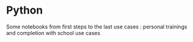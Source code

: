# Python
Some notebooks from first steps to the last use cases : personal trainings and completion with school use cases
